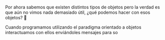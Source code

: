 Por ahora sabemos que existen distintos tipos de objetos pero la verdad es que aún no vimos nada demasiado útil, ¿qué podemos hacer con esos objetos? :thinking:

Cuando programamos utilizando el paradigma orientado a objetos interactuamos con ellos enviándoles mensajes para so